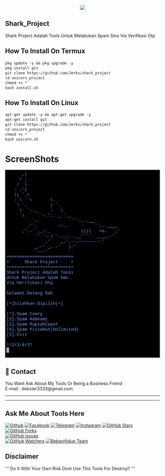 <p align="center">
  <img src="https://imgur.com/LV53i4h.png" width=400/>
</p>



## Shark_Project
Shark Project Adalah Tools Untuk Melakukan
Spam Sms Via Verifikasi Otp

## How To Install On Termux
```
pkg update -y && pkg upgrade -y
pkg install git
git clone https://github.com/Jerkx/shark_project
cd unicorn_project
chmod +x *
bash install.sh
```

## How To Install On Linux
```
apt-get update -y && apt-get upgrade -y
apt-get install git
git clone https://github.com/Jerkx/shark_project
cd unicorn_project
chmod +x *
bash unicorn.sh
```

# ScreenShots
![Screenshot](Screenshot.png)

<h2>📧 Contact</h2>
<lh3>You Want Ask About  My Tools Or Being a Business Friend
<br>E-mail : dekxter3333@gmail.com
<hr>
<hr>
  
## Ask Me About Tools Here

[![Github](https://img.shields.io/badge/-Github-222222?style=flat-square&logo=Github&logoColor=white)](https://github.com/Jerkx/Ask)
[![Facebook](https://img.shields.io/badge/-Facebook-222222?style=flat-square&logo=Facebook&logoColor=white&link=https://https://facebook.com/JerkKids)](https://facebook.com/JerkKids)
[![Telegram](https://img.shields.io/badge/-Telegram-222222?style=flat-square&logo=Telegram&logoColor=white&link=https://t.me/JerkKids)](https://t.me/JerkKids)
[![Instagram](https://img.shields.io/badge/-Instagram-222222?style=flat-square&logo=Instagram&logoColor=white&link=https://instagram/jerkkids)](https://instagram.com/jerkkids)
[![GitHub Stars](https://img.shields.io/github/stars/Jerkx/shark_project.svg)](https://github.com/Jerkx/shark_project/stargazers)
[![GitHub Forks](https://img.shields.io/github/forks/Jerkx/shark_project.svg)](https://github.com/Jerkx/shark_project/network/members)                   
[![GitHub Issues](https://img.shields.io/github/issues/shark_project/Ask.svg)](https://github.com/Jerkx/Ask)                                  
[![GitHub Watchers](https://img.shields.io/github/watchers/Jerkx/shark_project.svg)](https://github.com/Jerkx/shark_project/watchers)
[![BebanHidup Team](https://img.shields.io/badge/Beban-Hidup-blue.svg)](https://github.com/BebanHidup)

## Disclaimer
'''
Do It With Your Own Risk
Dont Use This Tools For Destroy!!
'''

